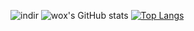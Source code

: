 ![indir](https://user-images.githubusercontent.com/69124342/204393183-659acd8a-a070-4124-bd8a-f1dcf48358ff.jpeg)
![wox's GitHub stats](https://github-readme-stats.vercel.app/api?username=muratgzl&show_icons=true&theme=radical) [![Top Langs](https://github-readme-stats.vercel.app/api/top-langs/?username=anuraghazra)](https://github.com/muratgzl/github-readme-stats&show_icons=true&theme=radical)


